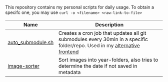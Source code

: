 This repository contains my personal scripts for daily usage.
To obtain a specifc one, you may use  `curl -o <filename> <raw-link-to-file>`

Name | Description
---|---
[auto_submodule.sh](./scripts/classic-blog-auto-pull/) | Creates a cron job that updates all git submodules every 30min in a specific folder/repo. Used in my [alternative frontend](https://github.com/timkicker/classic-blog)
[image-sorter](./scripts/image-sorter/) | Sort images into year-folders, also tries to determine the date if not saved in metadata
